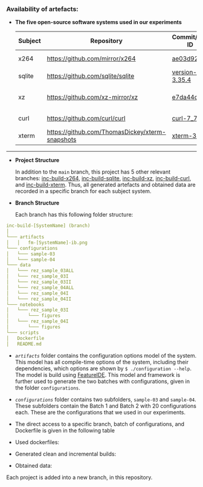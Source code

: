 ### Availability of artefacts:

- __The five open-source software systems used in our experiments__
  
  | Subject  	| Repository                                      |  Commit/Tag ID  	                                                                        | Date  	          |
  |---	      |---	                                            |---                                                                                        |---	              |
  | x264      | https://github.com/mirror/x264                  |  [ae03d92](https://github.com/mirror/x264/tree/ae03d92b52bb7581df2e75d571989cb1ecd19cbd) 	| June 13, 2021 	  |
  | sqlite    | https://github.com/sqlite/sqlite                |  [version-3.35.4](https://github.com/ternava/sqlite/releases/tag/version-3.35.4) 	        | April 02, 2021	  |
  | xz        | https://github.com/xz-mirror/xz                 |  [e7da44d](https://github.com/xz-mirror/xz/tree/e7da44d5151e21f153925781ad29334ae0786101) | February 13, 2021	|
  | curl      | https://github.com/curl/curl                    |  [curl-7_78_0](https://github.com/curl/curl/releases/tag/curl-7_78_0) 	                  | July 21, 2021    	|
  | xterm     | https://github.com/ThomasDickey/xterm-snapshots |  [xterm-368](https://github.com/ThomasDickey/xterm-snapshots/releases/tag/xterm-368)      | June 08, 2021    	|

---
- __Project Structure__

  In addition to the `main` branch, this project has 5 other relevant branches: 
  [inc-build-x264](https://github.com/ternava/Incremental-build/tree/inc-build-x264), 
  [inc-build-sqlite](https://github.com/ternava/Incremental-build/tree/inc-build-sqlite),
  [inc-build-xz](https://github.com/ternava/Incremental-build/tree/inc-build-xz),
  [inc-build-curl](https://github.com/ternava/Incremental-build/tree/inc-build-curl), and
  [inc-build-xterm](https://github.com/ternava/Incremental-build/tree/inc-build-xterm).
  Thus, all generated artefacts and obtained data are recorded in a specific branch for each subject system. 

 - __Branch Structure__
  
   Each branch has this following folder structure: 
  
  ```yaml
  inc-build-[SystemName] (branch)
  │
  └─── artifacts                                           
  │   │   fm-[SystemName]-ib.png
  └─── configurations
  │   └─── sample-03
  │   └─── sample-04 
  └─── data
  │   └─── rez_sample_03ALL
  │   └─── rez_sample_03I
  │   └─── rez_sample_03II
  │   └─── rez_sample_04ALL
  │   └─── rez_sample_04I
  │   └─── rez_sample_04II
  └─── notebooks
  │   └─── rez_sample_03I
  │       └─── figures
  │   └─── rez_sample_04I
  │       └─── figures
  └─── scripts
  │   Dockerfile 
  │   README.md
  ```
  
* _`artifacts`_ folder contains the configuration options model of the system. This model has all compile-time options of the system, including their dependencies, which options are shown by `$ ./configuration --help`. The model is build using [FeatureIDE](https://featureide.github.io/). This model and framework is further used to generate the two batches with configurations, given in the folder `configurations`.

* _`configurations`_ folder contains two subfolders, `sample-03` and `sample-04`. These subfolders contain the Batch 1 and Batch 2 with 20 configurations each. These are the configurations that we used in our experiments. 
  
 - The direct access to a specific branch, batch of configurations, and Dockerfile is given in the following table
  

  
  
- Used dockerfiles:
- Generated clean and incremental builds:
- Obtained data:


Each project is added into a new branch, in this repository.

